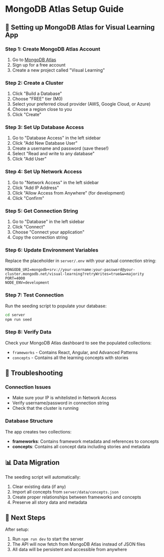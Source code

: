 # MongoDB Atlas Setup Guide

## 🚀 Setting up MongoDB Atlas for Visual Learning App

### Step 1: Create MongoDB Atlas Account
1. Go to [MongoDB Atlas](https://www.mongodb.com/atlas)
2. Sign up for a free account
3. Create a new project called "Visual Learning"

### Step 2: Create a Cluster
1. Click "Build a Database"
2. Choose "FREE" tier (M0)
3. Select your preferred cloud provider (AWS, Google Cloud, or Azure)
4. Choose a region close to you
5. Click "Create"

### Step 3: Set Up Database Access
1. Go to "Database Access" in the left sidebar
2. Click "Add New Database User"
3. Create a username and password (save these!)
4. Select "Read and write to any database"
5. Click "Add User"

### Step 4: Set Up Network Access
1. Go to "Network Access" in the left sidebar
2. Click "Add IP Address"
3. Click "Allow Access from Anywhere" (for development)
4. Click "Confirm"

### Step 5: Get Connection String
1. Go to "Database" in the left sidebar
2. Click "Connect"
3. Choose "Connect your application"
4. Copy the connection string

### Step 6: Update Environment Variables
Replace the placeholder in `server/.env` with your actual connection string:

```env
MONGODB_URI=mongodb+srv://your-username:your-password@your-cluster.mongodb.net/visual-learning?retryWrites=true&w=majority
PORT=4000
NODE_ENV=development
```

### Step 7: Test Connection
Run the seeding script to populate your database:

```bash
cd server
npm run seed
```

### Step 8: Verify Data
Check your MongoDB Atlas dashboard to see the populated collections:
- `frameworks` - Contains React, Angular, and Advanced Patterns
- `concepts` - Contains all the learning concepts with stories

## 🔧 Troubleshooting

### Connection Issues
- Make sure your IP is whitelisted in Network Access
- Verify username/password in connection string
- Check that the cluster is running

### Database Structure
The app creates two collections:
- **frameworks**: Contains framework metadata and references to concepts
- **concepts**: Contains all concept data including stories and metadata

## 📊 Data Migration
The seeding script will automatically:
1. Clear existing data (if any)
2. Import all concepts from `server/data/concepts.json`
3. Create proper relationships between frameworks and concepts
4. Preserve all story data and metadata

## 🎯 Next Steps
After setup:
1. Run `npm run dev` to start the server
2. The API will now fetch from MongoDB Atlas instead of JSON files
3. All data will be persistent and accessible from anywhere 